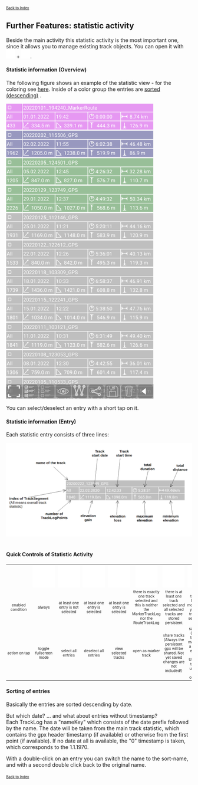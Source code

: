 <small><small>[Back to Index](../../../index.md)</small></small>

## Further Features: statistic activity

Beside the main activity this statistic activity is the most important one, since it allows you to manage
existing track objects. You can open it with
<img src="../../../icons/group_task.svg" width="24"/> + <img src="../../../icons/statistik.svg" width="24"/>.

#### Statistic information (Overview)

The following figure shows an example of the statistic view - for the coloring see [here](../../track.md).
Inside of a color group the entries are <a href="#sort">sorted (descending)</a> .

<img src="./stat2.png" width="400" />&nbsp;

You can select/deselect an entry with a short tap on it.

#### Statistic information (Entry)

Each statistic entry consists of three lines:

<img src="./stat3.png" width="600" />&nbsp;



#### Quick Controls of Statistic Activity

<table style="font-size: x-small">
<th width="6%" style="text-align:center; min-width:50px; max-width:50px"> </th>
<th width="10%" style="text-align:center; min-width:64px; padding:2px"><img src="../../../icons/fullscreen.svg" width="60px" height="60px"></th>
<th width="10%" style="text-align:center; min-width:64px; padding:2px"><img src="../../../icons/select_all.svg" width="60px" height="60px"></th>
<th width="10%" style="text-align:center; min-width:64px; padding:2px"><img src="../../../icons/deselect_all.svg" width="60px" height="60px"></th>
<th width="10%" style="text-align:center; min-width:64px; padding:2px"><img src="../../../icons/show.svg" width="60px" height="60px"></th>
<th width="10%" style="text-align:center; min-width:64px; padding:2px"><img src="../../../icons/mtlr.svg" width="60px" height="60px"></th>
<th width="10%" style="text-align:center; min-width:64px; padding:2px"><img src="../../../icons/share.svg" width="60px" height="60px"></th>
<th width="10%" style="text-align:center; min-width:64px; padding:2px"><img src="../../../icons/save.svg" width="60px" height="60px"></th>
<th width="10%" style="text-align:center; min-width:64px; padding:2px"><img src="../../../icons/delete.svg" width="60px" height="60px"></th>
<th width="10%" style="text-align:center; min-width:64px; padding:2px"><img src="../../../icons/back.svg" width="60px" height="60px"></th>


<tr>
    <td style="text-align:center; min-width:50px; padding:2px">enabled condition</td>
    <td style="text-align:center; min-width:64px; padding:2px">always</td>
    <td style="text-align:center; min-width:64px; padding:2px">at least one entry is not selected</td>
    <td style="text-align:center; min-width:64px; padding:2px">at least one entry is selected</td>
    <td style="text-align:center; min-width:64px; padding:2px">at least one entry is selected</td>
    <td style="text-align:center; min-width:64px; padding:2px">there is exactly one track selected and this is neither the MarkerTrackLog nor the RouteTrackLog</td>
    <td style="text-align:center; min-width:64px; padding:2px">there is at least one track selected and all selected tracks are stored persistent</td>
    <td style="text-align:center; min-width:64px; padding:2px">there is at least one modified (not yet saved) track in the selected set</td>
    <td style="text-align:center; min-width:64px; padding:2px">there is at least one track selected and none of the RecordingTrackLog, MarkerTrackLog and RouteTrackLog is in the set of selected tracks</td>
    <td style="text-align:center; min-width:64px; padding:2px">always</td>
</tr>
<tr>
    <td style="text-align:center; min-width:64px; padding:2px">action on tap</td>
    <td style="text-align:center; min-width:64px; padding:2px">toggle fullscreen mode</td>
    <td style="text-align:center; min-width:64px; padding:2px">select all entries</td>
    <td style="text-align:center; min-width:64px; padding:2px">deselect all entries</td>
    <td style="text-align:center; min-width:64px; padding:2px">view selected tracks</td>
    <td style="text-align:center; min-width:64px; padding:2px">open as marker track</td>
    <td style="text-align:center; min-width:64px; padding:2px">share tracks (Always the persistent gpx will be shared. Not yet saved changes are not included!)</td>
    <td style="text-align:center; min-width:64px; padding:2px">save tracks (Modified tracks are marked with a "*" at the end of the name. Unmodified tracks are untouched by this operation.)</td>
    <td style="text-align:center; min-width:64px; padding:2px">delete tracks</td>
    <td style="text-align:center; min-width:64px; padding:2px">back to main activity</td>
</tr>
</table>


#### <a id="sort">Sorting of entries</a>

Basically the entries are sorted descending by date.

But which date? ... and what about entries without timestamp?  
Each TrackLog has a "nameKey" which consists of the date prefix followed by the name.
The date will be taken from the main track statistic, which contains the gpx header timestamp (if available) or otherwise from the first point (if available).
If no date at all is available, the "0" timestamp is taken, which corresponds to the 1.1.1970.

With a double-click on an entry you can switch the name to the sort-name, and with a second double click back to the original name.



<small><small>[Back to Index](../../../index.md)</small></small>

